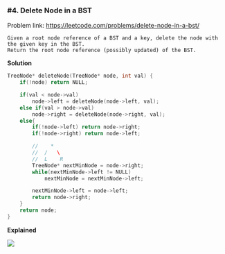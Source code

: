 ### #4. Delete Node in a BST

Problem link: https://leetcode.com/problems/delete-node-in-a-bst/

```
Given a root node reference of a BST and a key, delete the node with the given key in the BST.
Return the root node reference (possibly updated) of the BST.
```

**Solution**
```cpp
TreeNode* deleteNode(TreeNode* node, int val) {
    if(!node) return NULL;

    if(val < node->val)
        node->left = deleteNode(node->left, val);
    else if(val > node->val)
        node->right = deleteNode(node->right, val);
    else{
        if(!node->left) return node->right;
        if(!node->right) return node->left;

        //    *
        //  /   \
        //  L    R
        TreeNode* nextMinNode = node->right;
        while(nextMinNode->left != NULL)
            nextMinNode = nextMinNode->left;

        nextMinNode->left = node->left;
        return node->right;
    }
    return node;
}
```


**Explained**

<img src="https://i.imgur.com/xGzZY1A.png">
